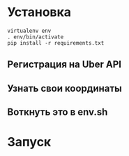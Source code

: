 # Установка

```
virtualenv env
. env/bin/activate
pip install -r requirements.txt
```

## Регистрация на Uber API

## Узнать свои координаты

## Воткнуть это в env.sh

# Запуск
